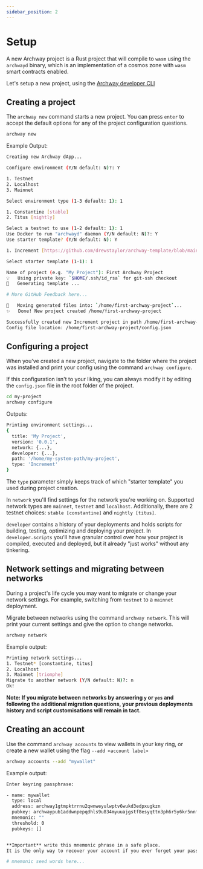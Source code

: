 ```yaml
---
sidebar_position: 2
---
```


# Setup

A new Archway project is a Rust project that will compile to `wasm` using the `archwayd` binary, which is an implementation of a cosmos zone with `wasm` smart contracts enabled.

Let's setup a new project, using the [Archway developer CLI](https://github.com/archway-network/archway-cli)

## Creating a project

The `archway new` command starts a new project. You can press `enter` to accept the default options for any of the project configuration questions.

```bash
archway new
```

Example Output: 
```bash
Creating new Archway dApp...

Configure environment (Y/N default: N)?: Y

1. Testnet
2. Localhost
3. Mainnet

Select environment type (1-3 default: 1): 1

1. Constantine [stable]
2. Titus [nightly]

Select a testnet to use (1-2 default: 1): 1
Use Docker to run "archwayd" daemon (Y/N default: N)?: Y
Use starter template? (Y/N default: N): Y

1. Increment [https://github.com/drewstaylor/archway-template/blob/main/README.md]

Select starter template (1-1): 1

Name of project (e.g. "My Project"): First Archway Project
💡   Using private key: `$HOME/.ssh/id_rsa` for git-ssh checkout
🔧   Generating template ...

# More GitHub Feedback here...

🔧   Moving generated files into: `/home/first-archway-project`...
✨   Done! New project created /home/first-archway-project

Successfully created new Increment project in path /home/first-archway-project with network configuration constantine-1.
Config file location: /home/first-archway-project/config.json
```

## Configuring a project

When you've created a new project, navigate to the folder where the project was installed and print your config using the command `archway configure`. 

If this configuration isn't to your liking, you can always modify it by editing the `config.json` file in the root folder of the project. 

```bash
cd my-project
archway configure
```

Outputs:
```bash
Printing environment settings...
{
  title: 'My Project',
  version: '0.0.1',
  network: {...},
  developer: {...},
  path: '/home/my-system-path/my-project',
  type: 'Increment'
} 
```

The `type` parameter simply keeps track of which "starter template" you used during project creation.

In `network` you'll find settings for the network you're working on. Supported network types are `mainnet`, `testnet` and `localhost`. Additionally, there are 2 testnet choices: `stable [constantine]` and `nightly [titus]`.

`developer` contains a history of your deployments and holds scripts for building, testing, optimizing and deploying your project. In `developer.scripts` you'll have granular control over how your project is compiled, executed and deployed, but it already "just works" without any tinkering.

## Network settings and migrating between networks

During a project's life cycle you may want to migrate or change your network settings. For example, switching from `testnet` to a `mainnet` deployment.

Migrate between networks using the command `archway network`. This will print your current settings and give the option to change networks.

```bash
archway network
```

Example output:
```bash
Printing network settings...
1. Testnet* [constantine, titus]
2. Localhost
3. Mainnet [triomphe]
Migrate to another network (Y/N default: N)?: n
Ok!
```

**Note: If you migrate between networks by answering `y` or `yes` and following the additional migration questions, your previous deployments history and script customisations will remain in tact.**

## Creating an account

Use the command `archway accounts` to view wallets in your key ring, or create a new wallet using the flag `--add <account label>`

```bash
archway accounts --add "mywallet"
```

Example output:
```bash
Enter keyring passphrase:

- name: mywallet
  type: local
  address: archway1gtmpktrrnu2qwnweyulwptv6wukd3edpxugkzn
  pubkey: archwaypub1addwnpepqdhls9u834myuuajgstf8esyqttn3ph6r5y6kr5nnfx5uc06al9hut8r9ac
  mnemonic: ""
  threshold: 0
  pubkeys: []


**Important** write this mnemonic phrase in a safe place.
It is the only way to recover your account if you ever forget your password.

# mnemonic seed words here...
```